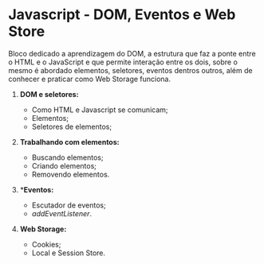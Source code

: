 # Javascript - DOM, Eventos e Web Store

Bloco dedicado a aprendizagem do DOM, a estrutura que faz a ponte entre o HTML e o JavaScript e que permite interação entre os dois, sobre o mesmo é abordado elementos, seletores, eventos dentros outros, além de conhecer e praticar como Web Storage funciona.

1. **DOM e seletores:**
    - Como HTML e Javascript se comunicam;
    - Elementos;
    - Seletores de elementos;

2. **Trabalhando com elementos:**
     - Buscando elementos;
     - Criando elementos;
     - Removendo elementos.

3. ***Eventos:**
    - Escutador de eventos;
    - *addEventListener*.

4. **Web Storage:**
    - Cookies;
    - Local e Session Store.

